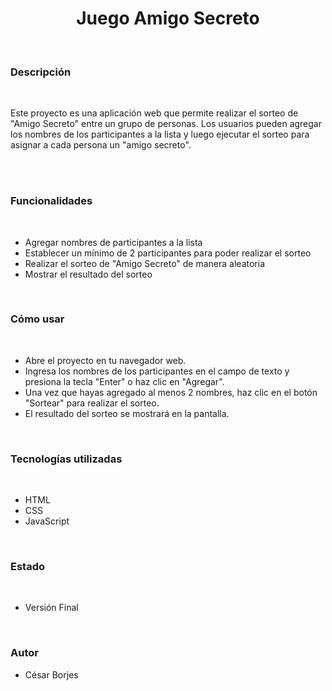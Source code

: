<h1 align='center'>Juego Amigo Secreto</h1>

<br>
<h3>Descripción</h3>
<br>
<p>Este proyecto es una aplicación web que permite realizar el sorteo de "Amigo Secreto" entre un grupo de personas. Los usuarios pueden agregar los nombres de los participantes a la lista y luego ejecutar el sorteo para asignar a cada persona un "amigo secreto".</p>
<br><br>

<h3>Funcionalidades</h3>
<br>
<ul>
<li>Agregar nombres de participantes a la lista</li>
<li>Establecer un mínimo de 2 participantes para poder realizar el sorteo</li>
<li>Realizar el sorteo de "Amigo Secreto" de manera aleatoria</li>
<li>Mostrar el resultado del sorteo</li>
</ul>
<br>

<h3>Cómo usar</h3>
<br>
<ul>
<li>Abre el proyecto en tu navegador web.</li>
<li>Ingresa los nombres de los participantes en el campo de texto y presiona la tecla "Enter" o haz clic en "Agregar".</li>
<li>Una vez que hayas agregado al menos 2 nombres, haz clic en el botón "Sortear" para realizar el sorteo.</li>
<li>El resultado del sorteo se mostrará en la pantalla.</li>
</ul>
<br>

<h3>Tecnologías utilizadas</h3>
<br>
<ul>
<li>HTML</li>
<li>CSS</li>
<li>JavaScript</li>
</ul>
<br>

<h3>Estado</h3>
<br>
<ul>

<li>Versión Final</li>
</ul>
<br>

<h3>Autor</h3>
<ul>
<li>César Borjes</li>
</ul>
